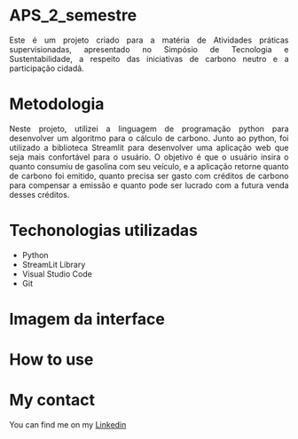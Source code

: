 # APS_2_semestre
<p align="justify">
Este é um projeto criado para a matéria de Atividades práticas supervisionadas, apresentado no Simpósio de Tecnologia e Sustentabilidade, a respeito das iniciativas de carbono neutro e a participação cidadã.
</p>


# Metodologia
<p align="justify">
Neste projeto, utilizei a linguagem de programação python para desenvolver um algoritmo para o cálculo de carbono. Junto ao python, foi utilizado a biblioteca Streamlit para desenvolver uma aplicação web que seja mais confortável para o usuário. O objetivo é que o usuário insira o quanto consumiu de gasolina com seu veículo, e a aplicação retorne quanto de carbono foi emitido, quanto precisa ser gasto com créditos de carbono para compensar a emissão e quanto pode ser lucrado com a futura venda desses créditos.
</p>

# Techonologias utilizadas
+ Python
+ StreamLit Library
+ Visual Studio Code
+ Git

# Imagem da interface
<p align = "center">

</p>

# How to use
<p align="justify">

</p>

# My contact
You can find me on my [Linkedin](https://www.linkedin.com/in/diegoleung/)
